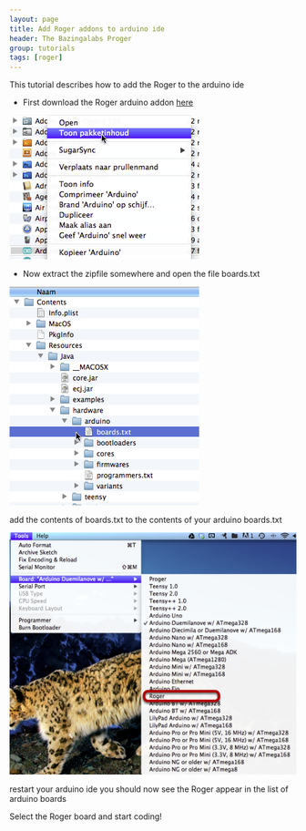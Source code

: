 ```yaml
---
layout: page
title: Add Roger addons to arduino ide
header: The Bazingalabs Proger
group: tutorials
tags: [roger]
---
```


This tutorial describes how to add the Roger to the arduino ide	





* First download the Roger arduino addon [here](https://github\.com/bazingalabs/rogerfirmware/zipball/master)


![Alt text](Add_Roger_addons_to_arduino_ide/images/media_1336594005512.png)


* Now extract the zipfile somewhere and open the file boards\.txt


![Alt text](Add_Roger_addons_to_arduino_ide/images/media_1336594075513.png)

add the contents of boards\.txt to the contents of your arduino boards\.txt


![Alt text](Add_Roger_addons_to_arduino_ide/images/media_1336594308192.png)

restart your arduino ide
you should now see the Roger appear in the list of arduino boards




Select the Roger board and start coding\!

